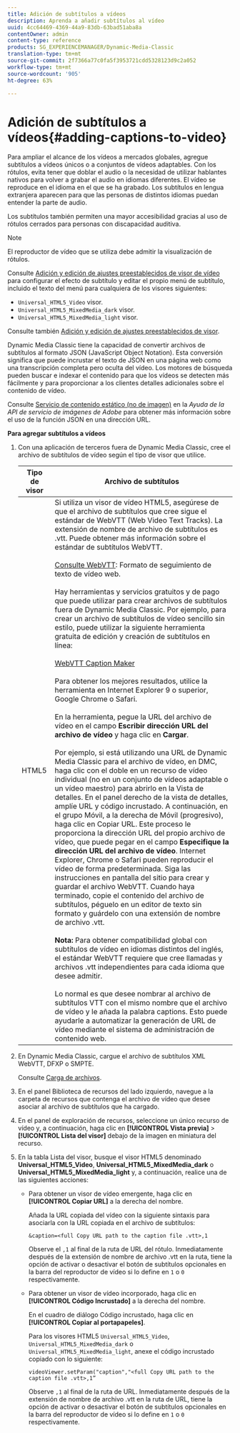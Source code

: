 ```yaml
---
title: Adición de subtítulos a vídeos
description: Aprenda a añadir subtítulos al vídeo
uuid: 4cc64469-4369-44a9-83db-63bad51aba8a
contentOwner: admin
content-type: reference
products: SG_EXPERIENCEMANAGER/Dynamic-Media-Classic
translation-type: tm+mt
source-git-commit: 2f7366a77c0fa5f3953721cdd5328123d9c2a052
workflow-type: tm+mt
source-wordcount: '905'
ht-degree: 63%

---
```



# Adición de subtítulos a vídeos{#adding-captions-to-video}

Para ampliar el alcance de los vídeos a mercados globales, agregue subtítulos a vídeos únicos o a conjuntos de vídeos adaptables. Con los rótulos, evita tener que doblar el audio o la necesidad de utilizar hablantes nativos para volver a grabar el audio en idiomas diferentes. El vídeo se reproduce en el idioma en el que se ha grabado. Los subtítulos en lengua extranjera aparecen para que las personas de distintos idiomas puedan entender la parte de audio.

Los subtítulos también permiten una mayor accesibilidad gracias al uso de rótulos cerrados para personas con discapacidad auditiva.

>[!NOTE]
>
>El reproductor de vídeo que se utiliza debe admitir la visualización de rótulos.

Consulte [Adición y edición de ajustes preestablecidos de visor de vídeo](previewing-videos-video-viewer.md#adding_or_editing_a_video_viewer_preset) para configurar el efecto de subtítulo y editar el propio menú de subtítulo, incluido el texto del menú para cualquiera de los visores siguientes:

* `Universal_HTML5_Video` visor.
* `Universal_HTML5_MixedMedia_dark` visor.
* `Universal_HTML5_MixedMedia_light` visor.

Consulte también [Adición y edición de ajustes preestablecidos de visor](application-setup.md#adding_and_editing_viewer_presets).

Dynamic Media Classic tiene la capacidad de convertir archivos de subtítulos al formato JSON (JavaScript Object Notation). Esta conversión significa que puede incrustar el texto de JSON en una página web como una transcripción completa pero oculta del vídeo. Los motores de búsqueda pueden buscar e indexar el contenido para que los vídeos se detecten más fácilmente y para proporcionar a los clientes detalles adicionales sobre el contenido de vídeo.

Consulte [Servicio de contenido estático (no de imagen)](https://experienceleague.adobe.com/docs/dynamic-media-developer-resources/image-serving-api/image-serving-api/c-serving-static-nonimage-contents.html?lang=en#image-serving-api) en la *Ayuda de la API de servicio de imágenes de Adobe* para obtener más información sobre el uso de la función JSON en una dirección URL.

**Para agregar subtítulos a vídeos**

1. Con una aplicación de terceros fuera de Dynamic Media Classic, cree el archivo de subtítulos de vídeo según el tipo de visor que utilice.

   | Tipo de visor | Archivo de subtítulos |
   |--- |--- |
   | HTML5 | Si utiliza un visor de vídeo HTML5, asegúrese de que el archivo de subtítulos que cree sigue el estándar de WebVTT (Web Video Text Tracks). La extensión de nombre de archivo de subtítulos es .vtt. Puede obtener más información sobre el estándar de subtítulos WebVTT.<br><br>[Consulte WebVTT](https://dev.w3.org/html5/webvtt/): Formato de seguimiento de texto de vídeo web. <br><br>Hay herramientas y servicios gratuitos y de pago que puede utilizar para crear archivos de subtítulos fuera de Dynamic Media Classic. Por ejemplo, para crear un archivo de subtítulos de vídeo sencillo sin estilo, puede utilizar la siguiente herramienta gratuita de edición y creación de subtítulos en línea: <br><br>[WebVTT Caption Maker](https://testdrive-archive.azurewebsites.net/Graphics/CaptionMaker/Default.html) <br><br>Para obtener los mejores resultados, utilice la herramienta en Internet Explorer 9 o superior, Google Chrome o Safari. <br><br>En la herramienta, pegue la URL del archivo de vídeo en el campo <b>Escribir dirección URL del archivo de vídeo</b> y haga clic en <b>Cargar</b>. <br><br>Por ejemplo, si está utilizando una URL de Dynamic Media Classic para el archivo de vídeo, en DMC, haga clic con el doble en un recurso de vídeo individual (no en un conjunto de vídeos adaptable o un vídeo maestro) para abrirlo en la Vista de detalles. En el panel derecho de la vista de detalles, amplíe URL y código incrustado. A continuación, en el grupo Móvil, a la derecha de Móvil (progresivo), haga clic en Copiar URL. Este proceso le proporciona la dirección URL del propio archivo de vídeo, que puede pegar en el campo <b>Especifique la dirección URL del archivo de vídeo</b>. Internet Explorer, Chrome o Safari pueden reproducir el vídeo de forma predeterminada. Siga las instrucciones en pantalla del sitio para crear y guardar el archivo WebVTT. Cuando haya terminado, copie el contenido del archivo de subtítulos, péguelo en un editor de texto sin formato y guárdelo con una extensión de nombre de archivo .vtt. <br><br><b>Nota:</b> Para obtener compatibilidad global con subtítulos de vídeo en idiomas distintos del inglés, el estándar WebVTT requiere que cree llamadas y archivos .vtt independientes para cada idioma que desee admitir. <br><br>Lo normal es que desee nombrar al archivo de subtítulos VTT con el mismo nombre que el archivo de vídeo y le añada la palabra captions. Esto puede ayudarle a automatizar la generación de URL de vídeo mediante el sistema de administración de contenido web. |

1. En Dynamic Media Classic, cargue el archivo de subtítulos XML WebVTT, DFXP o SMPTE.

   Consulte [Carga de archivos](uploading-files.md#uploading_files).

1. En el panel Biblioteca de recursos del lado izquierdo, navegue a la carpeta de recursos que contenga el archivo de vídeo que desee asociar al archivo de subtítulos que ha cargado.
1. En el panel de exploración de recursos, seleccione un único recurso de vídeo y, a continuación, haga clic en **[!UICONTROL Vista previa]** > **[!UICONTROL Lista del visor]** debajo de la imagen en miniatura del recurso.
1. En la tabla Lista del visor, busque el visor HTML5 denominado **Universal_HTML5_Video**, **Universal_HTML5_MixedMedia_dark** o **Universal_HTML5_MixedMedia_light** y, a continuación, realice una de las siguientes acciones:

   * Para obtener un visor de vídeo emergente, haga clic en **[!UICONTROL Copiar URL]** a la derecha del nombre.

      Añada la URL copiada del vídeo con la siguiente sintaxis para asociarla con la URL copiada en el archivo de subtítulos:

      `&caption=<full Copy URL path to the caption file .vtt>,1`

      Observe el `,1` al final de la ruta de URL del rótulo. Inmediatamente después de la extensión de nombre de archivo .vtt en la ruta, tiene la opción de activar o desactivar el botón de subtítulos opcionales en la barra del reproductor de vídeo si lo define en `1` o `0` respectivamente.

   * Para obtener un visor de vídeo incorporado, haga clic en **[!UICONTROL Código Incrustado]** a la derecha del nombre.

      En el cuadro de diálogo Código incrustado, haga clic en **[!UICONTROL Copiar al portapapeles]**.

      Para los visores HTML5 `Universal_HTML5_Video`, `Universal_HTML5_MixedMedia_dark` o `Universal_HTML5_MixedMedia_light`, anexe el código incrustado copiado con lo siguiente:

      `videoViewer.setParam("caption","<full Copy URL path to the caption file .vtt>,1”`

      Observe `,1` al final de la ruta de URL. Inmediatamente después de la extensión de nombre de archivo .vtt en la ruta de URL, tiene la opción de activar o desactivar el botón de subtítulos opcionales en la barra del reproductor de vídeo si lo define en `1` o `0` respectivamente.

